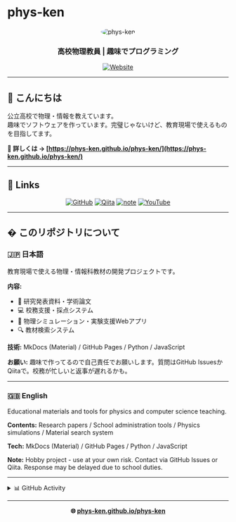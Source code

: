 # phys-ken

<div align="center">
<img src="https://avatars.githubusercontent.com/u/62343651?s=200&u=66fa1053ffb4b798bd22bc86d1a06210b68e5d7c&v=4" alt="phys-ken" width="150" style="border-radius: 50%;" />

### 高校物理教員 | 趣味でプログラミング

[![Website](https://img.shields.io/badge/🌐_Website-phys--ken-blue?style=for-the-badge)](https://phys-ken.github.io/phys-ken/)

</div>

---

## 👋 こんにちは

公立高校で物理・情報を教えています。  
趣味でソフトウェアを作っています。完璧じゃないけど、教育現場で使えるものを目指してます。

**📌 詳しくは → [https://phys-ken.github.io/phys-ken/](https://phys-ken.github.io/phys-ken/)**

---

## 🔗 Links

<div align="center">

[![GitHub](https://img.shields.io/badge/GitHub-phys--ken-181717?style=flat-square&logo=github)](https://github.com/phys-ken)
[![Qiita](https://img.shields.io/badge/Qiita-@phys--ken-55C500?style=flat-square&logo=qiita)](https://qiita.com/phys-ken)
[![note](https://img.shields.io/badge/note-phys__ken-00D4AA?style=flat-square)](https://note.com/phys_ken)
[![YouTube](https://img.shields.io/badge/YouTube-phys--ken-FF0000?style=flat-square&logo=youtube)](https://www.youtube.com/channel/UCZ_2UC-s5Sv4bCqh2EKjNmw)

</div>

---

## � このリポジトリについて

### 🇯🇵 日本語

教育現場で使える物理・情報科教材の開発プロジェクトです。

**内容:**
- 📄 研究発表資料・学術論文
- 💻 校務支援・採点システム
- 🔧 物理シミュレーション・実験支援Webアプリ
- 🔍 教材検索システム

**技術:** MkDocs (Material) / GitHub Pages / Python / JavaScript

**お願い:** 趣味で作ってるので自己責任でお願いします。質問はGitHub IssuesかQiitaで。校務が忙しいと返事が遅れるかも。

---

### 🇬🇧 English

Educational materials and tools for physics and computer science teaching.

**Contents:** Research papers / School administration tools / Physics simulations / Material search system

**Tech:** MkDocs (Material) / GitHub Pages / Python / JavaScript

**Note:** Hobby project - use at your own risk. Contact via GitHub Issues or Qiita. Response may be delayed due to school duties.

---

<details>
<summary>📊 GitHub Activity</summary>

<br>

<p align="center">
<img src="https://raw.githubusercontent.com/phys-ken/phys-ken/main/profile-summary-card-output/solarized/0-profile-details.svg" alt="GitHub Activity" width="100%">
</p>

<p align="center">
<img src="https://raw.githubusercontent.com/phys-ken/phys-ken/main/profile-summary-card-output/solarized/2-most-commit-language.svg" alt="Most Used Languages" width="48%">
<img src="https://raw.githubusercontent.com/phys-ken/phys-ken/main/profile-summary-card-output/solarized/3-stats.svg" alt="GitHub Stats" width="48%">
</p>

</details>

---

<div align="center">

**🌐 [phys-ken.github.io/phys-ken](https://phys-ken.github.io/phys-ken/)**

</div>

